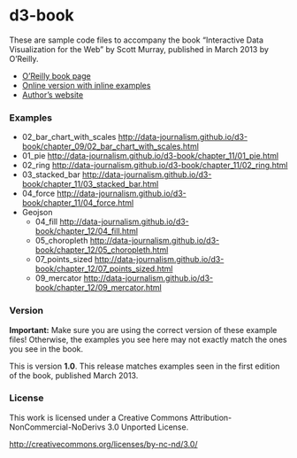 # d3-book

These are sample code files to accompany the book “Interactive Data Visualization for the Web” by Scott Murray, published in March 2013 by O’Reilly.

- [O’Reilly book page](http://shop.oreilly.com/product/0636920026938.do)
- [Online version with inline examples](http://chimera.labs.oreilly.com/books/1230000000345)
- [Author’s website](http://alignedleft.com/)

### Examples

- 02_bar_chart_with_scales http://data-journalism.github.io/d3-book/chapter_09/02_bar_chart_with_scales.html
- 01_pie http://data-journalism.github.io/d3-book/chapter_11/01_pie.html
- 02_ring http://data-journalism.github.io/d3-book/chapter_11/02_ring.html
- 03_stacked_bar http://data-journalism.github.io/d3-book/chapter_11/03_stacked_bar.html
- 04_force http://data-journalism.github.io/d3-book/chapter_11/04_force.html
- Geojson
  - 04_fill http://data-journalism.github.io/d3-book/chapter_12/04_fill.html
  - 05_choropleth  http://data-journalism.github.io/d3-book/chapter_12/05_choropleth.html
  - 07_points_sized  http://data-journalism.github.io/d3-book/chapter_12/07_points_sized.html
  - 09_mercator http://data-journalism.github.io/d3-book/chapter_12/09_mercator.html

### Version

**Important:** Make sure you are using the correct version of these example files!  Otherwise, the examples you see here may not exactly match the ones you see in the book.

This is version **1.0**.  This release matches examples seen in the first edition of the book, published March 2013.



### License

This work is licensed under a Creative Commons Attribution-NonCommercial-NoDerivs 3.0 Unported License.

http://creativecommons.org/licenses/by-nc-nd/3.0/
